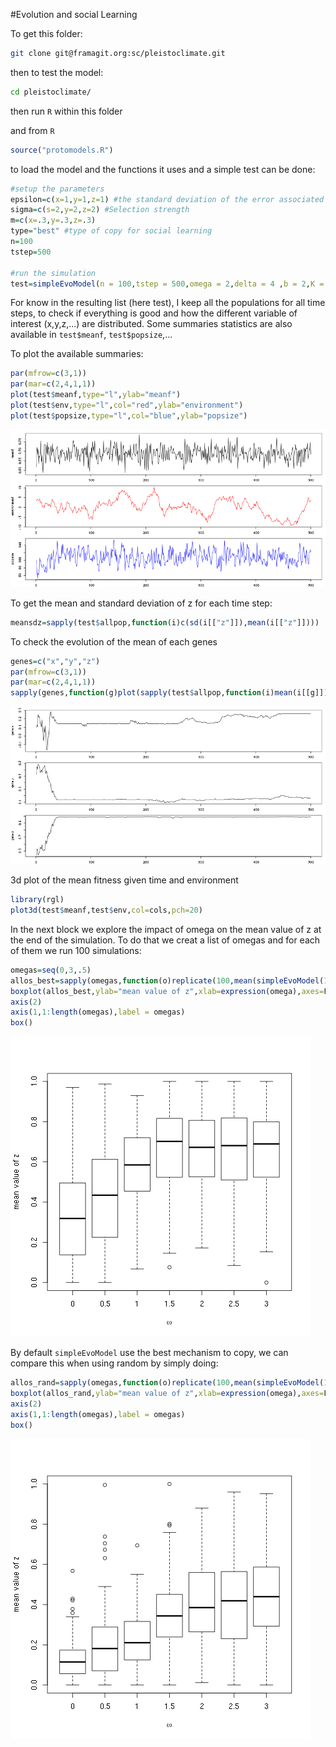 #Evolution and social Learning

To get this folder: 

```bash
git clone git@framagit.org:sc/pleistoclimate.git
```

then to test the model:

```bash
cd pleistoclimate/
```

then run `R` within this folder

and  from `R`

```R
source("protomodels.R")
```

to load the model and the functions it uses and a simple test can be done:

```R
#setup the parameters
epsilon=c(x=1,y=1,z=1) #the standard deviation of the error associated with the expression of each phenotype (p' to p''')
sigma=c(s=2,y=2,z=2) #Selection strength
m=c(x=.3,y=.3,z=.3)
type="best" #type of copy for social learning
n=100
tstep=500

#run the simulation
test=simpleEvoModel(n = 100,tstep = 500,omega = 2,delta = 4 ,b = 2,K = 200,mu=0.001,epsilon = epsilon,sigma = sigma)

```

For know in the resulting list (here test), I keep all the populations for all time steps, to check if everything is good and how the different variable of interest (x,y,z,...) are distributed. Some summaries statistics are also available in `test$meanf`, `test$popsize`,... 

To plot the available summaries:

```R
par(mfrow=c(3,1))
par(mar=c(2,4,1,1))
plot(test$meanf,type="l",ylab="meanf")
plot(test$env,type="l",col="red",ylab="environment")
plot(test$popsize,type="l",col="blue",ylab="popsize")
```
![follow the link if not shown](images/env_fit_pop.png)


To get the mean and standard deviation of z for each time step:

```R
meansdz=sapply(test$allpop,function(i)c(sd(i[["z"]]),mean(i[["z"]])))
```
To check the evolution of the mean of each genes 

```R
genes=c("x","y","z")
par(mfrow=c(3,1))
par(mar=c(2,4,1,1))
sapply(genes,function(g)plot(sapply(test$allpop,function(i)mean(i[[g]])),ylab=paste("gene",g),type="l"))
```
![follow the link if image not shown](images/allgenes.png)

3d plot of the mean fitness given time and environment

```R
library(rgl)
plot3d(test$meanf,test$env,col=cols,pch=20)
```

In the next block we explore the impact of omega on the mean value of z at the end of the simulation. To do that we creat a list of omegas and for each of them we run 100 simulations: 
```R
omegas=seq(0,3,.5)
allos_best=sapply(omegas,function(o)replicate(100,mean(simpleEvoModel(100,300,omega = o,delta = 2 ,b=2,K=200,mu=0.001,epsilon=epsilon,sigma=sigma,log=T)$pop$z)))
boxplot(allos_best,ylab="mean value of z",xlab=expression(omega),axes=F) 
axis(2)
axis(1,1:length(omegas),label = omegas)
box()
```
![follow the link if image not shown](images/omegas_vs_z.png)

By default `simpleEvoModel` use the best mechanism to copy, we can compare this when using random by simply doing:

```R
allos_rand=sapply(omegas,function(o)replicate(100,mean(simpleEvoModel(100,300,omega = o,delta = 2 ,b=2,K=200,mu=0.001,epsilon=epsilon,sigma=sigma,type="random",log=T)$pop$z)))
boxplot(allos_rand,ylab="mean value of z",xlab=expression(omega),axes=F) 
axis(2)
axis(1,1:length(omegas),label = omegas)
box()
```
![follow the link if image not shown](images/omegas_vs_z_random.png)
